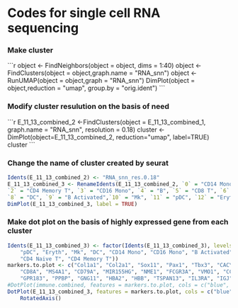 # Codes for single cell RNA sequencing
<h3>Make cluster</h3>
```r
object <- FindNeighbors(object = object, dims = 1:40)
object <-FindClusters(object = object,graph.name = "RNA_snn")
object <- RunUMAP(object = object,graph = "RNA_snn")
DimPlot(object = object,reduction = "umap", group.by = "orig.ident")
```
<h3>Modify cluster resulution on the basis of need</h3>
```r
E_11_13_combined_2 <-FindClusters(object = E_11_13_combined_1, graph.name = "RNA_snn", resolution = 0.18)
cluster <- DimPlot(object=E_11_13_combined_2, reduction="umap", label=TRUE)
cluster
```

<h3>Change the name of cluster created by seurat</h3>

``` r
Idents(E_11_13_combined_2) <- "RNA_snn_res.0.18"
E_11_13_combined_3 <- RenameIdents(E_11_13_combined_2, `0` = "CD14 Mono", `1` = "CD4 Naive T",
`2` = "CD4 Memory T", `3` = "CD16 Mono", `4` = "B", `5` = "CD8 T", `6` = "NK", `7` = "T activated",
`8` = "DC", `9` = "B Activated",`10` = "Mk", `11` = "pDC", `12` = "Eryth", `13` = "Mono/Mk Doublets")
DimPlot(E_11_13_combined_3, label = TRUE)
``` 
<h3>Make dot plot on the basis of highly expressed gene from each cluster</h3>

```r
Idents(E_11_13_combined_3) <- factor(Idents(E_11_13_combined_3), levels = c("Mono/Mk Doublets",
    "pDC", "Eryth", "Mk", "DC", "CD14 Mono", "CD16 Mono", "B Activated", "B", "CD8 T", "NK", "T activated",
    "CD4 Naive T", "CD4 Memory T"))
markers.to.plot <- c("Col1a1", "Col2a1", "Sox11", "Pax1", "Tbx3", "CACYBP", "GNLY", "NKG7", "CCL5",
    "CD8A", "MS4A1", "CD79A", "MIR155HG", "NME1", "FCGR3A", "VMO1", "CCL2", "S100A9", "HLA-DQA1",
    "GPR183", "PPBP", "GNG11", "HBA2", "HBB", "TSPAN13", "IL3RA", "IGJ", "PRSS57")
#DotPlot(immune.combined, features = markers.to.plot, cols = c("blue", "red"), dot.scale = 8, split.by = "stim") +
DotPlot(E_11_13_combined_3, features = markers.to.plot, cols = c("blue", "red"), dot.scale = 8, col.min=-2, col.max=2, scale.min = 0, scale.max = 100) +
    RotatedAxis()
```
